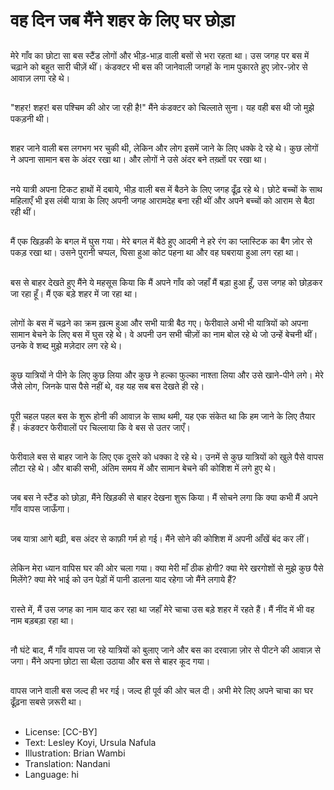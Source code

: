 # वह दिन जब मैंने शहर के लिए घर छोड़ा

##
मेरे गाँव का छोटा सा बस स्टैंड लोगों और भीड़-भाड़ वाली बसों से भरा रहता था। उस जगह पर बस में चढ़ाने को बहुत सारी चीज़ें थीं। कंडक्टर भी बस की जानेवाली जगहों के नाम पुकारते हुए ज़ोर-ज़ोर से आवाज़ लगा रहे थे।

##
"शहर! शहर! बस पश्चिम की ओर जा रही है!" मैंने कंडक्टर को चिल्लाते सुना। यह वही बस थी जो मुझे पकड़नी थी।

##
शहर जाने वाली बस लगभग भर चुकी थी, लेकिन और लोग इसमें जाने के लिए धक्के दे रहे थे। कुछ लोगों ने अपना सामान बस के अंदर रखा था। और लोगों ने उसे अंदर बने तख़्तों पर रखा था।

##
नये यात्री अपना टिकट हाथों में दबाये, भीड़ वाली बस में बैठने के लिए जगह ढूँढ़ रहे थे। छोटे बच्चों के साथ महिलाएँ भी इस लंबी यात्रा के लिए अपनी जगह आरामदेह बना रही थीं और अपने बच्चों को आराम से बैठा रही थीं।

##
मैं एक खिड़की के बगल में घुस गया। मेरे बगल में बैठे हुए आदमी ने हरे रंग का प्लास्टिक का बैग ज़ोर से पकड़ रखा था। उसने पुरानी चप्पल, घिसा हुआ कोट पहना था और वह घबराया हुआ लग रहा था।

##
बस से बाहर देखते हुए मैंने ये महसूस किया कि मैं अपने गाँव को जहाँ मैं बड़ा हुआ हूँ, उस जगह को छोड़कर जा रहा हूँ। मैं एक बड़े शहर में जा रहा था।

##
लोगों के बस में चढ़ने का क्रम ख़त्म हुआ और सभी यात्री बैठ गए। फेरीवाले अभी भी यात्रियों को अपना सामान बेचने के लिए बस में घुस रहे थे। वे अपनी उन सभी चीज़ों का नाम बोल रहे थे जो उन्हें बेचनी थीं। उनके वे शब्द मुझे मज़ेदार लग रहे थे।

##
कुछ यात्रियों ने पीने के लिए कुछ लिया और कुछ ने हल्का फुल्का नाश्ता लिया और उसे खाने-पीने लगे। मेरे जैसे लोग, जिनके पास पैसे नहीं थे, वह यह सब बस देखते ही रहे।

##
पूरी चहल पहल बस के शुरू होनी की आवाज़ के साथ थमी, यह एक संकेत था कि हम जाने के लिए तैयार हैं। कंडक्टर फेरीवालों पर चिल्लाया कि वे बस से उतर जाएँ।

##
फेरीवाले बस से बाहर जाने के लिए एक दूसरे को धक्का दे रहे थे। उनमें से कुछ यात्रियों को खुले पैसे वापस लौटा रहे थे। और बाकी सभी, अंतिम समय में और सामान बेचने की कोशिश में लगे हुए थे।

##
जब बस ने स्टैंड को छोड़ा, मैंने खिड़की से बाहर देखना शुरू किया। मैं सोचने लगा कि क्या कभी मैं अपने गाँव वापस जाऊँगा।

##
जब यात्रा आगे बढ़ी, बस अंदर से काफ़ी गर्म हो गई। मैंने सोने की कोशिश में अपनी आँखें बंद कर लीं।

##
लेकिन मेरा ध्यान वापिस घर की ओर चला गया। क्या मेरी माँ ठीक होगी? क्या मेरे खरगोशों से मुझे कुछ पैसे मिलेंगे? क्या मेरे भाई को उन पेड़ों में पानी डालना याद रहेगा जो मैंने लगाये हैं?

##
रास्ते में, मैं उस जगह का नाम याद कर रहा था जहाँ मेरे चाचा उस बड़े शहर में रहते हैं। मैं नींद में भी वह नाम बड़बड़ा रहा था।

##
नौ घंटे बाद, मैं गाँव वापस जा रहे यात्रियों को बुलाए जाने और बस का दरवाज़ा ज़ोर से पीटने की आवाज़ से जगा। मैंने अपना छोटा सा थैला उठाया और बस से बाहर कूद गया।

##
वापस जाने वाली बस जल्द ही भर गई। जल्द ही पूर्व की ओर चल दी। अभी मेरे लिए अपने चाचा का घर ढूँढ़ना सबसे ज़रूरी था।

##
* License: [CC-BY]
* Text: Lesley Koyi, Ursula Nafula
* Illustration: Brian Wambi
* Translation: Nandani
* Language: hi
